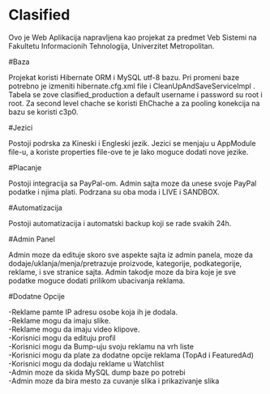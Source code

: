 # Clasified

Ovo je Web Aplikacija napravljena kao projekat za predmet Veb Sistemi na Fakultetu Informacionih Tehnologija, Univerzitet Metropolitan.

#Baza

Projekat koristi Hibernate ORM i MySQL utf-8 bazu. Pri promeni baze potrebno je izmeniti hibernate.cfg.xml file i CleanUpAndSaveServiceImpl
. Tabela se zove clasified_production a default username i password su root i root. Za second level chache se koristi EhChache a za pooling konekcija na bazu se koristi c3p0.

#Jezici

Postoji podrska za Kineski i Engleski jezik. Jezici se menjaju u AppModule file-u, a koriste properties file-ove te je lako moguce dodati nove jezike.

#Placanje

Postoji integracija sa PayPal-om. Admin sajta moze da unese svoje PayPal podatke i njima plati. Podrzana su oba moda i LIVE i SANDBOX.

#Automatizacija

Postoji automatizacija i automatski backup koji se rade svakih 24h.

#Admin Panel

Admin moze da edituje skoro sve aspekte sajta iz admin panela, moze da dodaje/uklanja/menja/pretrazuje proizvode, kategorije, podkategorije, reklame, i sve stranice sajta.
Admin takodje moze da bira koje je sve podatke moguce dodati prilikom ubacivanja reklama.

#Dodatne Opcije

-Reklame pamte IP adresu osobe koja ih je dodala.<br />
-Reklame mogu da imaju slike.<br />
-Reklame mogu da imaju video klipove.<br />
-Korisnici mogu da edituju profil<br />
-Korisnici mogu da Bump-uju svoju reklamu na vrh liste<br />
-Korisnici mogu da plate za dodatne opcije reklama (TopAd i FeaturedAd)<br />
-Korisnici mogu da dodaju reklame u Watchlist<br />
-Admin moze da skida MySQL dump baze po potrebi<br />
-Admin moze da bira mesto za cuvanje slika i prikazivanje slika<br />
